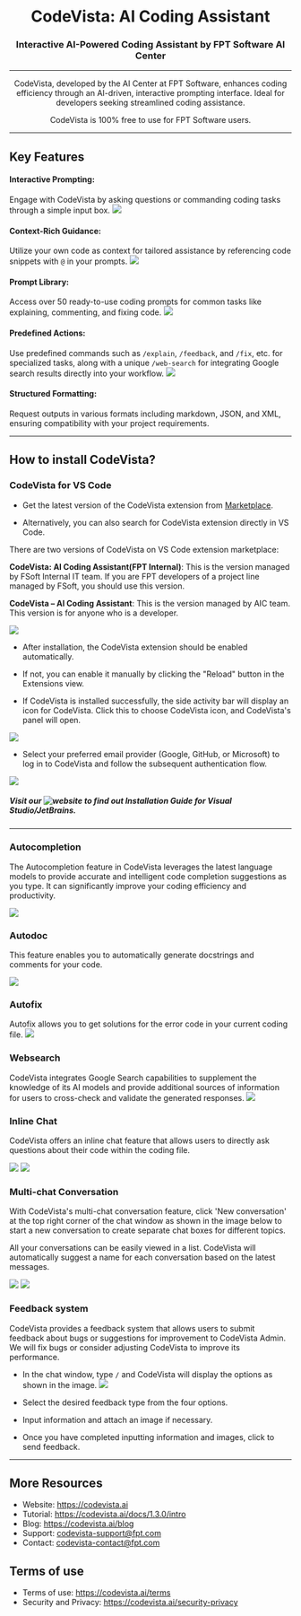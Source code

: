<div align="center">

# CodeVista: AI Coding Assistant
### Interactive AI-Powered Coding Assistant by FPT Software AI Center

---

CodeVista, developed by the AI Center at FPT Software, enhances coding efficiency through an AI-driven, interactive prompting interface. Ideal for developers seeking streamlined coding assistance.

CodeVista is 100% free to use for FPT Software users.

---

</div>

## Key Features

#### Interactive Prompting: 
Engage with CodeVista by asking questions or commanding coding tasks through a simple input box.
![](./media/feature/chatbox.png)

#### Context-Rich Guidance: 
Utilize your own code as context for tailored assistance by referencing code snippets with `@` in your prompts.
![](./media/feature/@.png)

#### Prompt Library: 
Access over 50 ready-to-use coding prompts for common tasks like explaining, commenting, and fixing code.
![](./media/feature/prompt_library.png)

#### Predefined Actions: 
Use predefined commands such as `/explain`, `/feedback`, and `/fix`, etc. for specialized tasks, along with a unique `/web-search` for integrating Google search results directly into your workflow.
![](./media/feature/pre_define.png)

#### Structured Formatting: 
Request outputs in various formats including markdown, JSON, and XML, ensuring compatibility with your project requirements.


---

## How to install CodeVista?

### CodeVista for VS Code

- Get the latest version of the CodeVista extension from [Marketplace](https://marketplace.visualstudio.com/items?itemName=AIC.codeVista).

- Alternatively, you can also search for CodeVista extension directly in VS Code.

There are two versions of CodeVista on VS Code extension marketplace:

**CodeVista: AI Coding Assistant(FPT Internal)**: This is the version managed by FSoft Internal IT team. If you are FPT developers of a project line managed by FSoft, you should use this version.

**CodeVista – AI Coding Assistant**: This is the version managed by AIC team. This version is for anyone who is a developer.

![](./media/installation/codevista_version.png)

- After installation, the CodeVista extension should be enabled automatically.

- If not, you can enable it manually by clicking the "Reload" button in the Extensions view.

- If CodeVista is installed successfully, the side activity bar will display an icon for CodeVista. Click this to choose CodeVista icon, and CodeVista's panel will open.

![](./media/installation/codevista_icon.png)

- Select your preferred email provider (Google, GitHub, or Microsoft) to log in to CodeVista and follow the subsequent authentication flow.

![](./media/installation/login.png)

##### Visit our ![website](https://codevista.ai/docs/1.3.0/installation) to find out Installation Guide for Visual Studio/JetBrains.

---

### Autocompletion
The Autocompletion feature in CodeVista leverages the latest language models to provide accurate and intelligent code completion suggestions as you type. It can significantly improve your coding efficiency and productivity.

![](./media/feature/completion.gif)

### Autodoc
This feature enables you to automatically generate docstrings and comments for your code. 

![](./media/feature/autodoc.png)

### Autofix

Autofix allows you to get solutions for the error code in your current coding file.
![](./media/feature/fix%20bug.gif)

### Websearch

CodeVista integrates Google Search capabilities to supplement the knowledge of its AI models and provide additional sources of information for users to cross-check and validate the generated responses. 
![](./media/feature/websearch.png)

### Inline Chat

CodeVista offers an inline chat feature that allows users to directly ask questions about their code within the coding file.

![](./media/feature/inline1.png)
![](./media/feature/inline2.png)


### Multi-chat Conversation

With CodeVista's multi-chat conversation feature, click 'New conversation' at the top right corner of the chat window as shown in the image below to start a new conversation to create separate chat boxes for different topics. 

All your conversations can be easily viewed in a list. CodeVista will automatically suggest a name for each conversation based on the latest messages.

![](./media/feature/multichat1.png)
![](./media/feature/multichat2.png)

### Feedback system

CodeVista provides a feedback system that allows users to submit feedback about bugs or suggestions for improvement to CodeVista Admin. We will fix bugs or consider adjusting CodeVista to improve its performance.

- In the chat window, type `/` and CodeVista will display the options as shown in the image.
![](./media/feature/feedback.png)

- Select the desired feedback type from the four options.

- Input information and attach an image if necessary.

- Once you have completed inputting information and images, click to send feedback.

---



## More Resources

- Website: https://codevista.ai
- Tutorial: https://codevista.ai/docs/1.3.0/intro
- Blog: https://codevista.ai/blog
- Support: codevista-support@fpt.com
- Contact: codevista-contact@fpt.com

## Terms of use

- Terms of use: https://codevista.ai/terms
- Security and Privacy: https://codevista.ai/security-privacy
